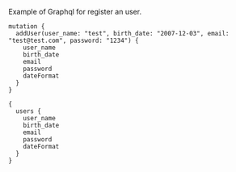 Example of Graphql for register an user.

```
mutation {
  addUser(user_name: "test", birth_date: "2007-12-03", email: "test@test.com", password: "1234") {
    user_name
    birth_date
    email
    password
    dateFormat
  }
}

{
  users {
    user_name
    birth_date
    email
    password
    dateFormat
  }
}
```
